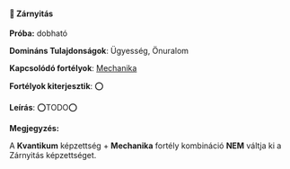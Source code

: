#### 🔵 Zárnyitás

**Próba:** dobható

**Domináns Tulajdonságok**: Ügyesség, Önuralom

**Kapcsolódó fortélyok**: [Mechanika](../fortelyok.altalanos/mechanika.md)

**Fortélyok kiterjesztik**: ⭕

**Leírás**: ⭕TODO⭕


**Megjegyzés:**

A **Kvantikum** képzettség + **Mechanika** fortély kombináció **NEM** váltja ki a Zárnyitás képzettséget.
